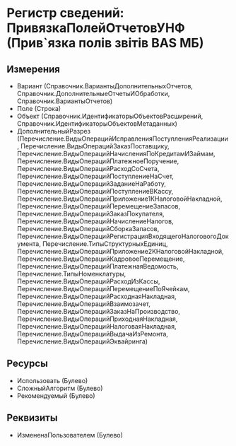 ﻿# Регистр сведений: ПривязкаПолейОтчетовУНФ (Прив`язка полів звітів BAS МБ)

## Измерения

- Вариант (Справочник.ВариантыДополнительныхОтчетов, Справочник.ДополнительныеОтчетыИОбработки, Справочник.ВариантыОтчетов)
- Поле (Строка)
- Объект (Справочник.ИдентификаторыОбъектовРасширений, Справочник.ИдентификаторыОбъектовМетаданных)
- ДополнительныйРазрез (Перечисление.ВидыОперацийИсправленияПоступленияРеализации, Перечисление.ВидыОперацийЗаказПоставщику, Перечисление.ВидыОперацийНачисленияПоКредитамИЗаймам, Перечисление.ВидыОперацийПлатежноеПоручение, Перечисление.ВидыОперацийРасходСоСчета, Перечисление.ВидыОперацийПоступлениеНаСчет, Перечисление.ВидыОперацийЗаданиеНаРаботу, Перечисление.ВидыОперацийПоступлениеВКассу, Перечисление.ВидыОперацийПриложение1КНалоговойНакладной, Перечисление.ВидыОперацийПеремещениеЗапасов, Перечисление.ВидыОперацийЗаказПокупателя, Перечисление.ВидыОперацийНачислениеНалогов, Перечисление.ВидыОперацийСборкаЗапасов, Перечисление.ВидыОперацийРегистрацияВходящегоНалоговогоДокумента, Перечисление.ТипыСтруктурныхЕдиниц, Перечисление.ВидыОперацийПриложение2КНалоговойНакладной, Перечисление.ВидыОперацийКадровоеПеремещение, Перечисление.ВидыОперацийПлатежнаяВедомость, Перечисление.ТипыНоменклатуры, Перечисление.ВидыОперацийРасходИзКассы, Перечисление.ВидыОперацийПеремещениеПоЯчейкам, Перечисление.ВидыОперацийРасходнаяНакладная, Перечисление.ВидыОперацийВзаимозачет, Перечисление.ВидыОперацийЗаказНаПроизводство, Перечисление.ВидыОперацийПриходнаяНакладная, Перечисление.ВидыОперацийНалоговаяНакладная, Перечисление.ВидыОперацийВыдачаИзРемонта, Перечисление.ВидыОперацийЭквайринга)

## Ресурсы

- Использовать (Булево)
- СложныйАлгоритм (Булево)
- Рекомендуемый (Булево)

## Реквизиты

- ИзмененаПользователем (Булево)

